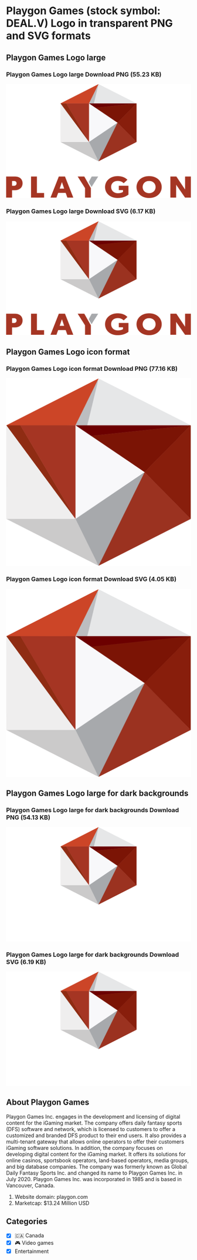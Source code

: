 # Playgon Games (stock symbol: DEAL.V) Logo in transparent PNG and SVG formats

## Playgon Games Logo large

### Playgon Games Logo large Download PNG (55.23 KB)

![Playgon Games Logo large Download PNG (55.23 KB)](/img/orig/DEAL.V_BIG-79fd1cb6.png)

### Playgon Games Logo large Download SVG (6.17 KB)

![Playgon Games Logo large Download SVG (6.17 KB)](/img/orig/DEAL.V_BIG-95c30e11.svg)

## Playgon Games Logo icon format

### Playgon Games Logo icon format Download PNG (77.16 KB)

![Playgon Games Logo icon format Download PNG (77.16 KB)](/img/orig/DEAL.V-b42faeaf.png)

### Playgon Games Logo icon format Download SVG (4.05 KB)

![Playgon Games Logo icon format Download SVG (4.05 KB)](/img/orig/DEAL.V-ffeac5bd.svg)

## Playgon Games Logo large for dark backgrounds

### Playgon Games Logo large for dark backgrounds Download PNG (54.13 KB)

![Playgon Games Logo large for dark backgrounds Download PNG (54.13 KB)](/img/orig/DEAL.V_BIG.D-9ae578f0.png)

### Playgon Games Logo large for dark backgrounds Download SVG (6.19 KB)

![Playgon Games Logo large for dark backgrounds Download SVG (6.19 KB)](/img/orig/DEAL.V_BIG.D-1cc79327.svg)

## About Playgon Games

Playgon Games Inc. engages in the development and licensing of digital content for the iGaming market. The company offers daily fantasy sports (DFS) software and network, which is licensed to customers to offer a customized and branded DFS product to their end users. It also provides a multi-tenant gateway that allows online operators to offer their customers iGaming software solutions. In addition, the company focuses on developing digital content for the iGaming market. It offers its solutions for online casinos, sportsbook operators, land-based operators, media groups, and big database companies. The company was formerly known as Global Daily Fantasy Sports Inc. and changed its name to Playgon Games Inc. in July 2020. Playgon Games Inc. was incorporated in 1985 and is based in Vancouver, Canada.

1. Website domain: playgon.com
2. Marketcap: $13.24 Million USD


## Categories
- [x] 🇨🇦 Canada
- [x] 🎮 Video games
- [x] Entertainment
